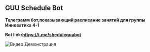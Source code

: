 ## GUU Schedule Bot

**Телеграмм бот,показывающий расписание занятий для группы Инноватика 4-1**

**Bot link:https://t.me/sheduleguubot**

![Видео Демонстрация](./info.gif)

